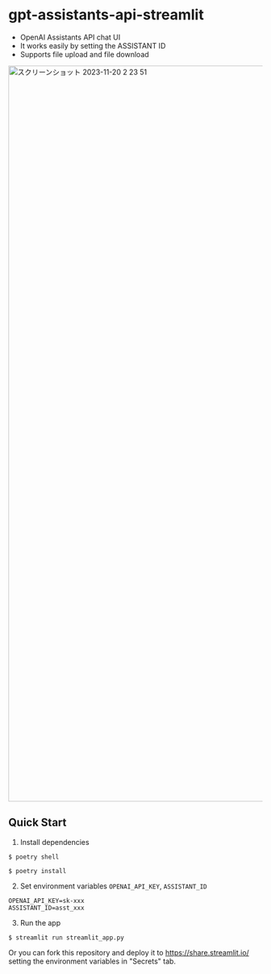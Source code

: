 # gpt-assistants-api-streamlit


* OpenAI Assistants API chat UI
* It works easily by setting the ASSISTANT ID
* Supports file upload and file download

<img width="1459" alt="スクリーンショット 2023-11-20 2 23 51" src="https://github.com/ryo-ma/gpt-assistants-api-ui/assets/6661165/5c288d51-196a-4919-bc4d-dc508146f58a">

## Quick Start

1. Install dependencies

```
$ poetry shell
```

```
$ poetry install
```

2. Set environment variables `OPENAI_API_KEY`, `ASSISTANT_ID`

```
OPENAI_API_KEY=sk-xxx
ASSISTANT_ID=asst_xxx
```

3. Run the app

```
$ streamlit run streamlit_app.py
```

Or you can fork this repository and deploy it to https://share.streamlit.io/ setting the environment variables in "Secrets" tab.

